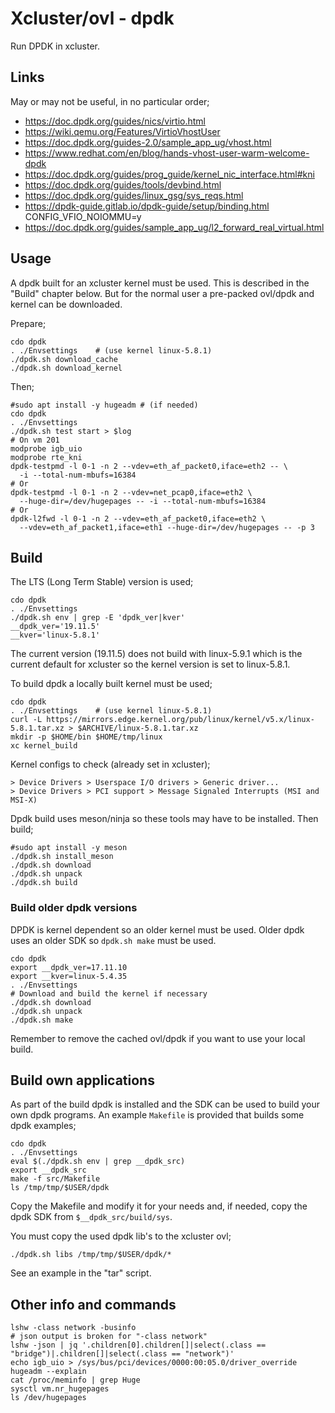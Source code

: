 # Xcluster/ovl - dpdk

Run DPDK in xcluster.

## Links

May or may not be useful, in no particular order;

* https://doc.dpdk.org/guides/nics/virtio.html
* https://wiki.qemu.org/Features/VirtioVhostUser
* https://doc.dpdk.org/guides-2.0/sample_app_ug/vhost.html
* https://www.redhat.com/en/blog/hands-vhost-user-warm-welcome-dpdk
* https://doc.dpdk.org/guides/prog_guide/kernel_nic_interface.html#kni
* https://doc.dpdk.org/guides/tools/devbind.html
* https://doc.dpdk.org/guides/linux_gsg/sys_reqs.html
* https://dpdk-guide.gitlab.io/dpdk-guide/setup/binding.html CONFIG_VFIO_NOIOMMU=y
* https://doc.dpdk.org/guides/sample_app_ug/l2_forward_real_virtual.html


## Usage

A dpdk built for an xcluster kernel must be used. This is described in
the "Build" chapter below. But for the normal user a pre-packed
ovl/dpdk and kernel can be downloaded.

Prepare;
```
cdo dpdk
. ./Envsettings    # (use kernel linux-5.8.1)
./dpdk.sh download_cache
./dpdk.sh download_kernel
```

Then;

```
#sudo apt install -y hugeadm # (if needed)
cdo dpdk
. ./Envsettings
./dpdk.sh test start > $log
# On vm 201
modprobe igb_uio
modprobe rte_kni
dpdk-testpmd -l 0-1 -n 2 --vdev=eth_af_packet0,iface=eth2 -- \
  -i --total-num-mbufs=16384
# Or
dpdk-testpmd -l 0-1 -n 2 --vdev=net_pcap0,iface=eth2 \
  --huge-dir=/dev/hugepages -- -i --total-num-mbufs=16384
# Or
dpdk-l2fwd -l 0-1 -n 2 --vdev=eth_af_packet0,iface=eth2 \
  --vdev=eth_af_packet1,iface=eth1 --huge-dir=/dev/hugepages -- -p 3
```


## Build

The LTS (Long Term Stable) version is used;

```
cdo dpdk
. ./Envsettings
./dpdk.sh env | grep -E 'dpdk_ver|kver'
__dpdk_ver='19.11.5'
__kver='linux-5.8.1'
```

The current version (19.11.5) does not build with linux-5.9.1 which is
the current default for xcluster so the kernel version is set to linux-5.8.1.

To build dpdk a locally built kernel must be used;

```
cdo dpdk
. ./Envsettings    # (use kernel linux-5.8.1)
curl -L https://mirrors.edge.kernel.org/pub/linux/kernel/v5.x/linux-5.8.1.tar.xz > $ARCHIVE/linux-5.8.1.tar.xz
mkdir -p $HOME/bin $HOME/tmp/linux
xc kernel_build
```

Kernel configs to check (already set in xcluster);
```
> Device Drivers > Userspace I/O drivers > Generic driver...
> Device Drivers > PCI support > Message Signaled Interrupts (MSI and MSI-X)
```

Dpdk build uses meson/ninja so these tools may have to be
installed. Then build;

```
#sudo apt install -y meson
./dpdk.sh install_meson
./dpdk.sh download
./dpdk.sh unpack
./dpdk.sh build
```

### Build older dpdk versions

DPDK is kernel dependent so an older kernel must be used. Older dpdk
uses an older SDK so `dpdk.sh make` must be used.

```
cdo dpdk
export __dpdk_ver=17.11.10
export __kver=linux-5.4.35
. ./Envsettings
# Download and build the kernel if necessary
./dpdk.sh download
./dpdk.sh unpack
./dpdk.sh make
```


Remember to remove the cached ovl/dpdk if you want to use your local build.


## Build own applications

As part of the build dpdk is installed and the SDK can be used to
build your own dpdk programs. An example `Makefile` is provided that
builds some dpdk examples;

```
cdo dpdk
. ./Envsettings
eval $(./dpdk.sh env | grep __dpdk_src)
export __dpdk_src
make -f src/Makefile
ls /tmp/tmp/$USER/dpdk
```

Copy the Makefile and modify it for your needs and, if needed, copy
the dpdk SDK from `$__dpdk_src/build/sys`.

You must copy the used dpdk lib's to the xcluster ovl;

```
./dpdk.sh libs /tmp/tmp/$USER/dpdk/*
```

See an example in the "tar" script.


## Other info and commands

```
lshw -class network -businfo
# json output is broken for "-class network"
lshw -json | jq '.children[0].children[]|select(.class == "bridge")|.children[]|select(.class == "network")'
echo igb_uio > /sys/bus/pci/devices/0000:00:05.0/driver_override
hugeadm --explain
cat /proc/meminfo | grep Huge
sysctl vm.nr_hugepages
ls /dev/hugepages
```


